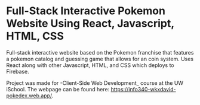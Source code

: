 # Full-Stack Interactive Pokemon Website Using React, Javascript, HTML, CSS

Full-stack interactive website based on the Pokemon franchise that features a pokemon catalog and guessing game that allows for an coin system. Uses React along with other Javascript, HTML, and CSS which deploys to Firebase. 

Project was made for -Client-Side Web Development_ course at the UW iSchool. The webpage can be found here: https://info340-wkxdavid-pokedex.web.app/.
